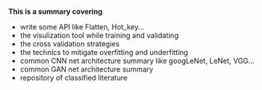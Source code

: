 **This is a summary covering**
- write some API like Flatten, Hot_key...
- the visulization tool while training and validating
- the cross validation strategies
- the technics to mitigate overfitting and underfitting
- common CNN net architecture summary like googLeNet, LeNet, VGG...
- common GAN net architecture summary
- repository of classified literature
